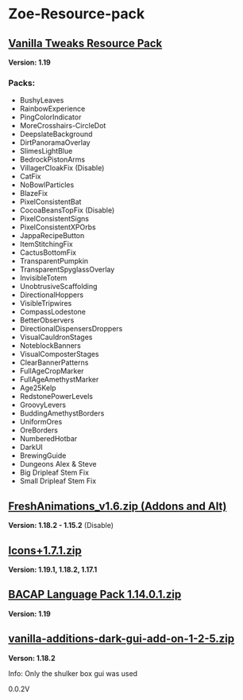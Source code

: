 # Zoe-Resource-pack

## [Vanilla Tweaks Resource Pack](https://vanillatweaks.net/picker/resource-packs/)
**Version: 1.19**

 ### Packs:
* BushyLeaves
* RainbowExperience
* PingColorIndicator
* MoreCrosshairs-CircleDot
* DeepslateBackground
* DirtPanoramaOverlay
* SlimesLightBlue
* BedrockPistonArms
* VillagerCloakFix (Disable)
* CatFix
* NoBowlParticles
* BlazeFix
* PixelConsistentBat
* CocoaBeansTopFix (Disable)
* PixelConsistentSigns
* PixelConsistentXPOrbs
* JappaRecipeButton
* ItemStitchingFix
* CactusBottomFix
* TransparentPumpkin
* TransparentSpyglassOverlay
* InvisibleTotem
* UnobtrusiveScaffolding
* DirectionalHoppers
* VisibleTripwires
* CompassLodestone
* BetterObservers
* DirectionalDispensersDroppers
* VisualCauldronStages
* NoteblockBanners
* VisualComposterStages
* ClearBannerPatterns
* FullAgeCropMarker
* FullAgeAmethystMarker
* Age25Kelp
* RedstonePowerLevels
* GroovyLevers
* BuddingAmethystBorders
* UniformOres
* OreBorders
* NumberedHotbar
* DarkUI
* BrewingGuide
* Dungeons Alex & Steve
* Big Dripleaf Stem Fix
* Small Dripleaf Stem Fix

## [FreshAnimations_v1.6.zip (Addons and Alt)](https://www.curseforge.com/minecraft/texture-packs/fresh-animations)
**Version: 1.18.2 - 1.15.2** (Disable)

## [Icons+1.7.1.zip](https://www.curseforge.com/minecraft/texture-packs/icons)
**Version: 1.19.1, 1.18.2, 1.17.1**

## [BACAP Language Pack 1.14.0.1.zip](https://www.planetminecraft.com/texture-pack/bacap-language-pack/)
**Version: 1.19**

## [vanilla-additions-dark-gui-add-on-1-2-5.zip](https://www.planetminecraft.com/texture-pack/justtimm-s-vanilla-additions-dark-gui-add-on/)
**Verson: 1.18.2**
<p>Info: Only the shulker box gui was used</p>
0.0.2V
